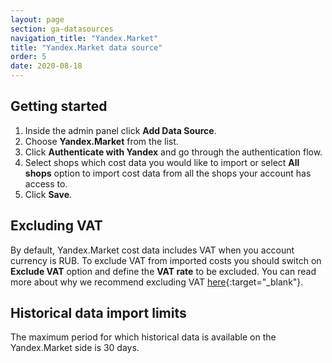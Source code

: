 ```yaml
---
layout: page
section: ga-datasources
navigation_title: "Yandex.Market"
title: "Yandex.Market data source"
order: 5
date: 2020-08-18
---
```


## Getting started

1. Inside the admin panel click **Add Data Source**.
2. Choose **Yandex.Market** from the list.
3. Click **Authenticate with Yandex** and go through the authentication flow.
4. Select shops which cost data you would like to import or select **All shops** option to import cost data from all the shops your account has access to.
5. Click **Save**.

## Excluding VAT

By default, Yandex.Market cost data includes VAT when you account currency is RUB. To exclude VAT from imported costs you should switch on **Exclude VAT** option and define the **VAT rate** to be excluded. You can read more about why we recommend excluding VAT [here](/ga-datasources/#vat-handling){:target="_blank"}.

## Historical data import limits

The maximum period for which historical data is available on the Yandex.Market side is 30 days.

